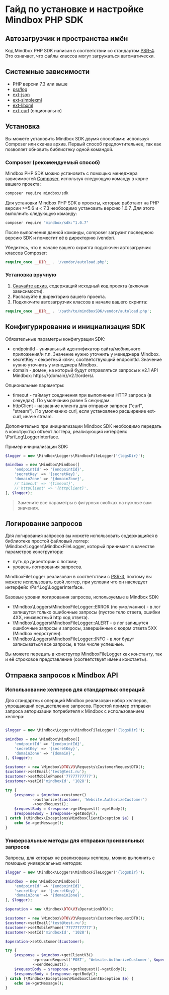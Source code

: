 # Гайд по установке и настройке Mindbox PHP SDK

## Автозагрузчик и пространства имён

Код Mindbox PHP SDK написан в соответствии со стандартом [PSR-4](https://www.php-fig.org/psr/psr-4/). Это означает, что файлы классов могут загружаться автоматически.

## Системные зависимости

* PHP версии 7.3 или выше
* [psr/log](https://github.com/php-fig/log)
* [ext-json](http://php.net/manual/ru/json.installation.php)
* [ext-simplexml](http://php.net/manual/ru/simplexml.installation.php)
* [ext-libxml](http://php.net/manual/ru/libxml.installation.php)
* [ext-curl](http://php.net/manual/ru/curl.installation.php) (опционально)

## Установка

Вы можете установить Mindbox SDK двумя способами: используя Composer или скачав архив. Первый способ предпочтительнее, так как позволяет обновить библиотеку одной командой.

### Composer (рекомендуемый способ)

Mindbox PHP SDK можно установить с помощью менеджера зависимостей [Composer](https://getcomposer.org/), используя следующую команду в корне вашего проекта:

```sh
composer require mindbox/sdk
```

Для установки Mindbox PHP SDK в проекты, которые работают на PHP версии >=5.6 и < 7.3 необходимо установить версию 1.0.7. Для этого выполнить следующую команду:

```sh
composer require "mindbox/sdk:^1.0.7"

```

После выполнения данной команды, composer загрузит последнюю версию SDK и поместит её в директорию /vendor/.

Убедитесь, что в начале вашего скрипта подключен автозагрузчик классов Composer:

```php
require_once __DIR__ . '/vendor/autoload.php';
```

### Установка вручную

1. [Скачайте архив](https://mindbox.ru/), содержащий исходный код проекта (включая зависимости).
2. Распакуйте в директорию вашего проекта.
3. Подключите автозагрузчик классов в начале вашего скрипта:

```php
require_once __DIR__ . '/path/to/mindboxSDK/vendor/autoload.php';
```

## Конфигурирование и инициализация SDK

Обязательные параметры конфигурации SDK:
* endpointId - уникальный идентификатор сайта/мобильного приложения/и т.п. Значение нужно уточнить у менеджера Mindbox.
* secretKey - секретный ключ, соответствующий endpointId. Значение нужно уточнить у менеджера Mindbox.
* domain - домен, на который будут отправляться запросы к v2.1 API Mindbox: https://{domain}/v2.1/orders/.

Опциональные параметры:
* timeout - таймаут соединения при выполнении HTTP запроса (в секундах). По умолчанию равен 5 секундам.
* httpClient - назвавние клиента для отправки запроса ("curl", "stream"). По умолчанию curl, если установлено расширение ext-curl, иначе stream.

Дополнительно при инициализации Mindbox SDK необходимо передать в конструктор объект логгера, реализующий интерфейс \Psr\Log\LoggerInterface.

Пример инициализации SDK:

```php
$logger = new \Mindbox\Loggers\MindboxFileLogger('{logsDir}');

$mindbox = new \Mindbox\Mindbox([
    'endpointId' => '{endpointId}',
    'secretKey' => '{secretKey}',
    'domainZone' => '{domainZone}',
    //'timeout' => '{timeout}',
    //'httpClient' => '{httpClient}',
], $logger);
```

> Замените все параметры в фигурных скобках на нужные вам значения.

## Логирование запросов

Для логирования запросов вы можете использовать содержащийся в библиотеке простой файловый логгер: \Mindbox\Loggers\MindboxFileLogger, который принимает в качестве параметров конструктора:
  * путь до директории с логами;
  * уровень логирования запросов.
  
  MindboxFileLogger реализован в соответствии с [PSR-3](https://www.php-fig.org/psr/psr-3/), поэтому вы можете использовать свой логгер, при условии что он наследует интерфейс \Psr\Log\LoggerInterface.

Базовые уровни логирования запросов, используемые в Mindbox SDK:
* \Mindbox\Loggers\MindboxFileLogger::ERROR (по умолчанию) - в лог запишутся только ошибочные запросы (пустое тело ответа, ошибки 4XX, неизвестный http код ответа).
* \Mindbox\Loggers\MindboxFileLogger::ALERT - в лог запишутся ошибочные запросы и запросы, завершённые с кодом ответа 5XX (Mindbox недоступен).
* \Mindbox\Loggers\MindboxFileLogger::INFO - в лог будут записываться все запросы, в том числе успешные.

Вы можете передать в конструтор MindboxFileLogger как константу, так и её строковое представление (соответствует имени константы).

## Отправка запросов к Mindbox API

### Использование хелперов для стандартных операций

Для стандартных операций Mindbox реализован набор хелперов, упрощающий осуществление запросов.
Простой пример отправки запроса авторизации потребителя к Mindbox с использованием хелпера:

```php

$logger = new \Mindbox\Loggers\MindboxFileLogger('{logsDir}');

$mindbox = new \Mindbox\Mindbox([
    'endpointId' => '{endpointId}',
    'secretKey' => '{secretKey}',
    'domainZone' => '{domain}',
], $logger);

$customer = new \Mindbox\DTO\V3\Requests\CustomerRequestDTO();
$customer->setEmail('test@test.ru');
$customer->setMobilePhone('77777777777');
$customer->setId('mindboxId', '1028');

try {
    $response = $mindbox->customer()
            ->authorize($customer, 'Website.AuthorizeCustomer')
            ->sendRequest();
    $requestBody = $response->getRequest()->getBody();
    $responseBody = $response->getBody();
} catch (\Mindbox\Exceptions\MindboxClientException $e) {
    echo $e->getMessage();
}
```

### Универсальные методы для отправки произвольных запросов

Запросы, для которых не реализованы хелперы, можно выполнить с помощью универсальных методов:

```php
$logger = new \Mindbox\Loggers\MindboxFileLogger('{logsDir}');

$mindbox = new \Mindbox\Mindbox([
    'endpointId' => '{endpointId}',
    'secretKey' => '{secretKey}',
    'domainZone' => '{domainZone}',
], $logger);

$operation = new \Mindbox\DTO\V3\OperationDTO();

$customer = new \Mindbox\DTO\V3\Requests\CustomerRequestDTO();
$customer->setEmail('test@test.ru');
$customer->setMobilePhone('77777777777');
$customer->setId('mindboxId', '1028');

$operation->setCustomer($customer);

try {
    $response = $mindbox->getClientV3()
            ->prepareRequest('POST', 'Website.AuthorizeCustomer', $operation, '', [], false)
            ->sendRequest();
    $requestBody = $response->getRequest()->getBody();
    $responseBody = $response->getBody();
} catch (\Mindbox\Exceptions\MindboxClientException $e) {
    echo $e->getMessage();
}
```